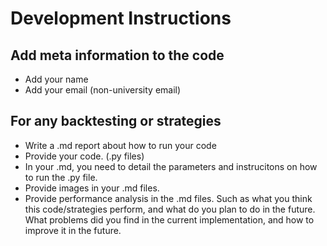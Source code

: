 # Development Instructions

## Add meta information to the code

* Add your name
* Add your email (non-university email)

## For any backtesting or strategies

* Write a .md report about how to run your code
* Provide your code. (.py files)
* In your .md, you need to detail the parameters and instrucitons on
how to run the .py file.
* Provide images in your .md files.
* Provide performance analysis in the .md files.
Such as what you think this code/strategies perform, and what do you plan to do in the future.
What problems did you find in the current implementation, and how to improve it in the future.